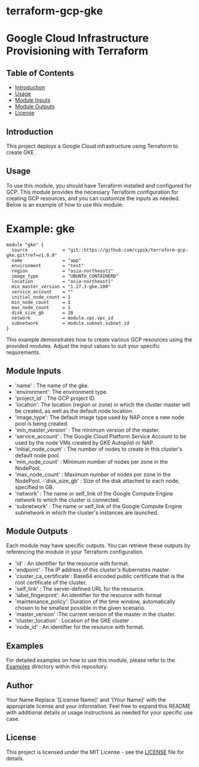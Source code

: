 # terraform-gcp-gke
# Google Cloud Infrastructure Provisioning with Terraform
## Table of Contents

- [Introduction](#introduction)
- [Usage](#usage)
- [Module Inputs](#module-inputs)
- [Module Outputs](#module-outputs)
- [License](#license)

## Introduction
This project deploys a Google Cloud infrastructure using Terraform to create GKE .
## Usage
To use this module, you should have Terraform installed and configured for GCP. This module provides the necessary Terraform configuration for creating GCP resources, and you can customize the inputs as needed. Below is an example of how to use this module:
# Example: gke
```hcl
module "gke" {
  source             = "git::https://github.com/cypik/terraform-gcp-gke.git?ref=v1.0.0"
  name               = "app"
  environment        = "test"
  region             = "asia-northeast1"
  image_type         = "UBUNTU_CONTAINERD"
  location           = "asia-northeast1"
  min_master_version = "1.27.3-gke.100"
  service_account    = ""
  initial_node_count = 1
  min_node_count     = 1
  max_node_count     = 1
  disk_size_gb       = 20
  network            = module.vpc.vpc_id
  subnetwork         = module.subnet.subnet_id
}
```
This example demonstrates how to create various GCP resources using the provided modules. Adjust the input values to suit your specific requirements.

## Module Inputs

- 'name'  : The name of the gke.
- 'environment': The environment type.
- 'project_id' : The GCP project ID.
- 'location': The location (region or zone) in which the cluster master will be created, as well as the default node location.
- 'image_type':  The default image type used by NAP once a new node pool is being created.
- 'min_master_version' : The minimum version of the master.
- 'service_account' : The Google Cloud Platform Service Account to be used by the node VMs created by GKE Autopilot or NAP.
- 'initial_node_count' : The number of nodes to create in this cluster's default node pool.
- 'min_node_count' : Minimum number of nodes per zone in the NodePool.
- 'max_node_count' :  Maximum number of nodes per zone in the NodePool.
-'disk_size_gb' : Size of the disk attached to each node, specified in GB.
- 'network' :  The name or self_link of the Google Compute Engine network to which the cluster is connected.
- 'subnetwork' :  The name or self_link of the Google Compute Engine subnetwork in which the cluster's instances are launched.

## Module Outputs
Each module may have specific outputs. You can retrieve these outputs by referencing the module in your Terraform configuration.

- 'id' : An identifier for the resource with format.
- 'endpoint' : The IP address of this cluster's Kubernetes master.
- 'cluster_ca_certificate': Base64 encoded public certificate that is the root certificate of the cluster.
- 'self_link' : The server-defined URL for the resource.
- 'label_fingerprint': An identifier for the resource with format
- 'maintenance_policy': Duration of the time window, automatically chosen to be smallest possible in the given scenario.
- 'master_version' :The current version of the master in the cluster.
- 'cluster_location' :  Location of the GKE cluster .
- 'node_id' : An identifier for the resource with format.

## Examples
For detailed examples on how to use this module, please refer to the [Examples](https://github.com/cypik/terraform-gcp-gke/tree/master/example) directory within this repository.

## Author
Your Name Replace '[License Name]' and '[Your Name]' with the appropriate license and your information. Feel free to expand this README with additional details or usage instructions as needed for your specific use case.

## License
This project is licensed under the MIT License - see the [LICENSE](https://github.com/cypik/terraform-gcp-gke/blob/master/LICENSE) file for details.
